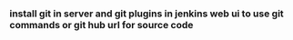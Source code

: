 ### install git in server and git plugins in jenkins web ui to use git commands or git hub url for source code
